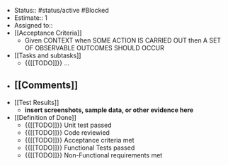 - Status:: #status/active #Blocked
- Estimate:: 1
- Assigned to::
- [[Acceptance Criteria]]
    - Given CONTEXT when SOME ACTION IS CARRIED OUT then A SET OF OBSERVABLE OUTCOMES SHOULD OCCUR
- [[Tasks and subtasks]]
    - {{[[TODO]]}} ...
- [[Comments]]
    - 
- [[Test Results]]
    - __insert screenshots, sample data, or other evidence here__
- [[Definition of Done]]
    - {{[[TODO]]}} Unit test passed
    - {{[[TODO]]}} Code reviewied
    - {{[[TODO]]}} Acceptance criteria met
    - {{[[TODO]]}} Functional Tests passed
    - {{[[TODO]]}} Non-Functional requirements met
